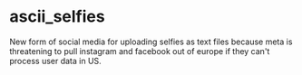 # ascii_selfies

New form of social media for uploading selfies as text files because meta is threatening to pull instagram and facebook out of europe if they can't process user data in US.
